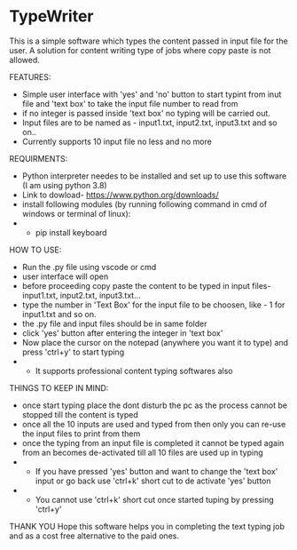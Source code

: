 # TypeWriter
This is a simple software which types the content passed in input file for the user. A solution for content writing type of jobs where copy paste is not allowed. 


FEATURES:
- Simple user interface with 'yes' and 'no' button to start typint from inut file and 'text box' to take the input file number to read from
- if no integer is passed inside 'text box' no typing will be carried out.
- Input files are to be named as - input1.txt, input2.txt, input3.txt and so on..
-  Currently supports 10 input file no less and  no more


REQUIRMENTS:
- Python interpreter needes to be installed and set up to use this software (I am using python 3.8)
- Link to dowload- https://www.python.org/downloads/
- install following modules (by running following command in cmd of windows or terminal of linux):
-  - pip install keyboard



HOW TO USE:
- Run the .py file using vscode or cmd
- user interface will open
- before proceeding copy paste the content to be typed in input files- input1.txt, input2.txt, input3.txt...
- type the number in 'Text Box' for the input file to be choosen, like - 1 for input1.txt and so on.
- the .py file and input files should be in same folder
- click 'yes' button after entering the integer in 'text box'
- Now place the cursor on the notepad (anywhere you want it to type) and press 'ctrl+y' to start typing
- * It supports professional content typing softwares also

THINGS TO KEEP IN MIND:
- once start typing place the dont disturb the pc as the process cannot be stopped till the content is typed
- once all the 10 inputs are used and typed from then only you can re-use the input files to print from them
- once the typing from an input file is completed it cannot be typed again from an becomes de-activated till all 10 files are used up in typing
- * If you have pressed 'yes' button and want to change the 'text box' input or go back use 'ctrl+k' short cut to de activate 'yes' button
- * You cannot use 'ctrl+k' short cut once started tuping by pressing 'ctrl+y'


THANK YOU
Hope this software helps you in completing the text typing job and as a cost free alternative to the paid ones.

